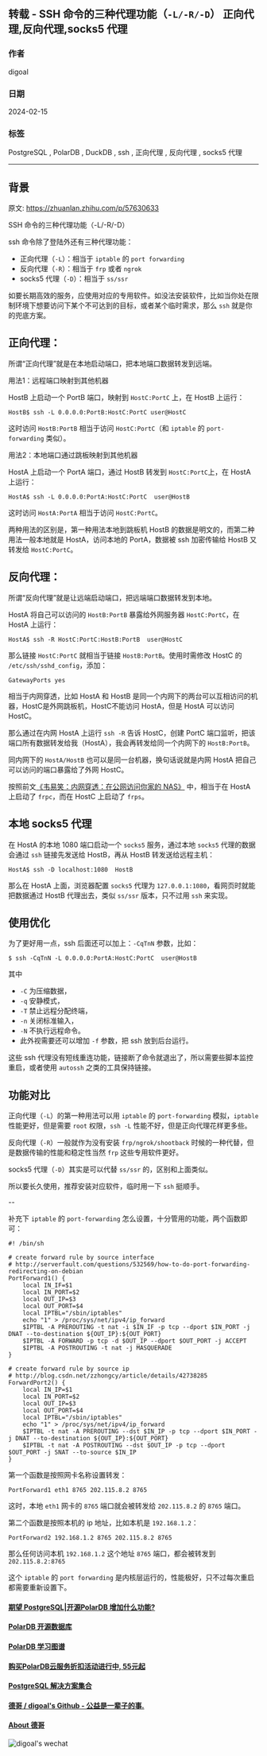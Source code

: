 ## 转载 - SSH 命令的三种代理功能（`-L/-R/-D`）  正向代理,反向代理,socks5 代理    
                                                                  
### 作者                                                                  
digoal                                                                  
                                                                  
### 日期                                                                  
2024-02-15                                                           
                                                                  
### 标签                                                                  
PostgreSQL , PolarDB , DuckDB , ssh , 正向代理 , 反向代理 , socks5 代理                     
                                                                  
----                                                                  
                                                                  
## 背景           
原文: https://zhuanlan.zhihu.com/p/57630633  
  
SSH 命令的三种代理功能（-L/-R/-D）  
  
ssh 命令除了登陆外还有三种代理功能：  
- 正向代理（`-L`）：相当于 `iptable` 的 `port forwarding`  
- 反向代理（`-R`）：相当于 `frp` 或者 `ngrok`  
- socks5 代理（`-D`）：相当于 `ss/ssr`  
  
如要长期高效的服务，应使用对应的专用软件。如没法安装软件，比如当你处在限制环境下想要访问下某个不可达到的目标，或者某个临时需求，那么 `ssh` 就是你的兜底方案。  
  
## 正向代理：  
  
所谓“正向代理”就是在本地启动端口，把本地端口数据转发到远端。  
  
用法1：远程端口映射到其他机器  
  
HostB 上启动一个 PortB 端口，映射到 `HostC:PortC` 上，在 HostB 上运行：  
```  
HostB$ ssh -L 0.0.0.0:PortB:HostC:PortC user@HostC  
```  
  
这时访问 `HostB:PortB` 相当于访问 `HostC:PortC`（和 `iptable` 的 `port-forwarding` 类似）。  
  
用法2：本地端口通过跳板映射到其他机器  
  
HostA 上启动一个 PortA 端口，通过 HostB 转发到 `HostC:PortC`上，在 HostA 上运行：  
```  
HostA$ ssh -L 0.0.0.0:PortA:HostC:PortC  user@HostB  
```  
  
这时访问 `HostA:PortA` 相当于访问 `HostC:PortC`。  
  
两种用法的区别是，第一种用法本地到跳板机 HostB 的数据是明文的，而第二种用法一般本地就是 HostA，访问本地的 PortA，数据被 ssh 加密传输给 HostB 又转发给 `HostC:PortC`。  
  
## 反向代理：  
  
所谓“反向代理”就是让远端启动端口，把远端端口数据转发到本地。  
  
HostA 将自己可以访问的 `HostB:PortB` 暴露给外网服务器 `HostC:PortC`，在 HostA 上运行：  
```  
HostA$ ssh -R HostC:PortC:HostB:PortB  user@HostC  
```  
  
那么链接 `HostC:PortC` 就相当于链接 `HostB:PortB`。使用时需修改 HostC 的 `/etc/ssh/sshd_config`，添加：  
```  
GatewayPorts yes  
```  
  
相当于内网穿透，比如 HostA 和 HostB 是同一个内网下的两台可以互相访问的机器，HostC是外网跳板机，HostC不能访问 HostA，但是 HostA 可以访问 HostC。  
  
那么通过在内网 HostA 上运行 `ssh -R` 告诉 HostC，创建 PortC 端口监听，把该端口所有数据转发给我（HostA），我会再转发给同一个内网下的 `HostB:PortB`。  
  
同内网下的 `HostA/HostB` 也可以是同一台机器，换句话说就是内网 HostA 把自己可以访问的端口暴露给了外网 HostC。  
  
按照前文[《韦易笑：内网穿透：在公网访问你家的 NAS》](https://zhuanlan.zhihu.com/p/57477087) 中，相当于在 HostA 上启动了 `frpc`，而在 HostC 上启动了 `frps`。  
  
  
  
## 本地 socks5 代理  
  
在 HostA 的本地 1080 端口启动一个 `socks5` 服务，通过本地 `socks5` 代理的数据会通过 `ssh` 链接先发送给 HostB，再从 HostB 转发送给远程主机：  
```  
HostA$ ssh -D localhost:1080  HostB  
```  
  
那么在 HostA 上面，浏览器配置 `socks5` 代理为 `127.0.0.1:1080`，看网页时就能把数据通过 HostB 代理出去，类似 `ss/ssr` 版本，只不过用 `ssh` 来实现。  
  
  
  
## 使用优化  
  
为了更好用一点，ssh 后面还可以加上：`-CqTnN` 参数，比如：  
```  
$ ssh -CqTnN -L 0.0.0.0:PortA:HostC:PortC  user@HostB  
```  
  
其中   
- `-C` 为压缩数据，  
- `-q` 安静模式，  
- `-T` 禁止远程分配终端，  
- `-n` 关闭标准输入，  
- `-N` 不执行远程命令。  
- 此外视需要还可以增加 `-f` 参数，把 ssh 放到后台运行。  
  
这些 ssh 代理没有短线重连功能，链接断了命令就退出了，所以需要些脚本监控重启，或者使用 `autossh` 之类的工具保持链接。  
  
## 功能对比  
  
正向代理（`-L`）的第一种用法可以用 `iptable` 的 `port-forwarding` 模拟，`iptable` 性能更好，但是需要 `root` 权限，`ssh -L` 性能不好，但是正向代理花样更多些。  
  
反向代理（`-R`）一般就作为没有安装 `frp/ngrok/shootback` 时候的一种代替，但是数据传输的性能和稳定性当然 `frp` 这些专用软件更好。  
  
socks5 代理（`-D`）其实是可以代替 `ss/ssr` 的，区别和上面类似。  
  
所以要长久使用，推荐安装对应软件，临时用一下 `ssh` 挺顺手。  
  
  
  
--  
  
补充下 `iptable` 的 `port-forwarding` 怎么设置，十分管用的功能，两个函数即可：  
```  
#! /bin/sh  
  
# create forward rule by source interface  
# http://serverfault.com/questions/532569/how-to-do-port-forwarding-redirecting-on-debian  
PortForward1() {  
    local IN_IF=$1  
    local IN_PORT=$2  
    local OUT_IP=$3  
    local OUT_PORT=$4  
    local IPTBL="/sbin/iptables"  
    echo "1" > /proc/sys/net/ipv4/ip_forward  
    $IPTBL -A PREROUTING -t nat -i $IN_IF -p tcp --dport $IN_PORT -j DNAT --to-destination ${OUT_IP}:${OUT_PORT}  
    $IPTBL -A FORWARD -p tcp -d $OUT_IP --dport $OUT_PORT -j ACCEPT  
    $IPTBL -A POSTROUTING -t nat -j MASQUERADE  
}  
  
# create forward rule by source ip  
# http://blog.csdn.net/zzhongcy/article/details/42738285  
ForwardPort2() {  
    local IN_IP=$1  
    local IN_PORT=$2  
    local OUT_IP=$3  
    local OUT_PORT=$4  
    local IPTBL="/sbin/iptables"  
    echo "1" > /proc/sys/net/ipv4/ip_forward  
    $IPTBL -t nat -A PREROUTING --dst $IN_IP -p tcp --dport $IN_PORT -j DNAT --to-destination ${OUT_IP}:${OUT_PORT}  
    $IPTBL -t nat -A POSTROUTING --dst $OUT_IP -p tcp --dport $OUT_PORT -j SNAT --to-source $IN_IP  
}  
```  
  
第一个函数是按照网卡名称设置转发：  
```  
PortForward1 eth1 8765 202.115.8.2 8765  
```  
  
这时，本地 `eth1` 网卡的 `8765` 端口就会被转发给 `202.115.8.2` 的 `8765` 端口。  
  
第二个函数是按照本机的 ip 地址，比如本机是 `192.168.1.2`：  
```  
PortForward2 192.168.1.2 8765 202.115.8.2 8765  
```  
  
那么任何访问本机 `192.168.1.2` 这个地址 `8765` 端口，都会被转发到 `202.115.8.2:8765`  
  
这个 `iptable` 的 `port forwarding` 是内核层运行的，性能极好，只不过每次重启都需要重新设置下。  
      
  
#### [期望 PostgreSQL|开源PolarDB 增加什么功能?](https://github.com/digoal/blog/issues/76 "269ac3d1c492e938c0191101c7238216")
  
  
#### [PolarDB 开源数据库](https://openpolardb.com/home "57258f76c37864c6e6d23383d05714ea")
  
  
#### [PolarDB 学习图谱](https://www.aliyun.com/database/openpolardb/activity "8642f60e04ed0c814bf9cb9677976bd4")
  
  
#### [购买PolarDB云服务折扣活动进行中, 55元起](https://www.aliyun.com/activity/new/polardb-yunparter?userCode=bsb3t4al "e0495c413bedacabb75ff1e880be465a")
  
  
#### [PostgreSQL 解决方案集合](../201706/20170601_02.md "40cff096e9ed7122c512b35d8561d9c8")
  
  
#### [德哥 / digoal's Github - 公益是一辈子的事.](https://github.com/digoal/blog/blob/master/README.md "22709685feb7cab07d30f30387f0a9ae")
  
  
#### [About 德哥](https://github.com/digoal/blog/blob/master/me/readme.md "a37735981e7704886ffd590565582dd0")
  
  
![digoal's wechat](../pic/digoal_weixin.jpg "f7ad92eeba24523fd47a6e1a0e691b59")
  
